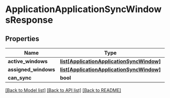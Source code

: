 # ApplicationApplicationSyncWindowsResponse

## Properties
Name | Type | Description | Notes
------------ | ------------- | ------------- | -------------
**active_windows** | [**list[ApplicationApplicationSyncWindow]**](ApplicationApplicationSyncWindow.md) |  | [optional] 
**assigned_windows** | [**list[ApplicationApplicationSyncWindow]**](ApplicationApplicationSyncWindow.md) |  | [optional] 
**can_sync** | **bool** |  | [optional] 

[[Back to Model list]](../README.md#documentation-for-models) [[Back to API list]](../README.md#documentation-for-api-endpoints) [[Back to README]](../README.md)

